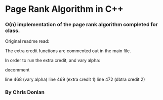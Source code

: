  # Page Rank Algorithm in C++
### O(n) implementation of the page rank algorithm completed for class. 

Original readme read: 

The extra credit functions are commented out in the main file.  

In order to run the extra credit, and vary alpha:

decomment 

line 468 (vary alpha) 
line 469 (extra credit 1)
line 472 (dbtra credit 2) 


### By Chris Donlan 
